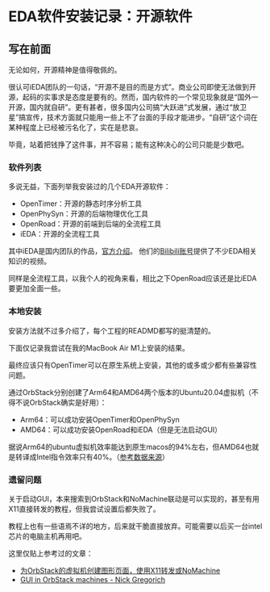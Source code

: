 # EDA软件安装记录：开源软件
## 写在前面
无论如何，开源精神是值得敬佩的。

很认可iEDA团队的一句话，“开源不是目的而是方式”。商业公司即使无法做到开源，起码的实事求是态度是要有的。然而，国内软件的一个常见现象就是“国外一开源，国内就自研”。更有甚者，很多国内公司搞“大跃进”式发展，通过“放卫星”搞宣传，技术方面就只能用一些上不了台面的手段才能进步。“自研”这个词在某种程度上已经被污名化了，实在是悲哀。

毕竟，站着把钱挣了这件事，并不容易；能有这种决心的公司只能是少数吧。

### 软件列表

多说无益，下面列举我安装过的几个EDA开源软件：
- OpenTimer：开源的静态时序分析工具
- OpenPhySyn：开源的后端物理优化工具
- OpenRoad：开源的前端到后端的全流程工具
- iEDA：开源的全流程工具

其中iEDA是国内团队的作品，[官方介绍](https://ieda.oscc.cc/tools/ieda-platform/)。
他们的[Bilibili账号](https://space.bilibili.com/1189298533)提供了不少EDA相关知识的视频。

同样是全流程工具，以我个人的视角来看，相比之下OpenRoad应该还是比iEDA要更加全面一些。

### 本地安装
安装方法就不过多介绍了，每个工程的READMD都写的挺清楚的。

下面仅记录我尝试在我的MacBook Air M1上安装的结果。

最终应该只有OpenTimer可以在原生系统上安装，其他的或多或少都有些兼容性问题。

通过OrbStack分别创建了Arm64和AMD64两个版本的Ubuntu20.04虚拟机（不得不说OrbStack确实是好用）：
- Arm64：可以成功安装OpenTimer和OpenPhySyn
- AMD64：可以成功安装OpenRoad和iEDA（但是无法启动GUI）

据说Arm64的ubuntu虚拟机效率能达到原生macos的94%左右，但AMD64也就是转译成Intel指令效率只有40%。（[参考数据来源](https://www.bilibili.com/video/BV186CPY5EKV)）

### 遗留问题

关于启动GUI，本来搜索到OrbStack和NoMachine联动是可以实现的，甚至有用X11直接转发的教程，但我尝试设置后都失败了。

教程上也有一些语焉不详的地方，后来就干脆直接放弃。可能需要以后买一台intel芯片的电脑主机再用吧。

这里仅贴上参考过的文章：
- [为OrbStack的虚拟机创建图形页面，使用X11转发或NoMachine](https://zhuanlan.zhihu.com/p/30004953074)
- [GUI in OrbStack machines - Nick Gregorich](https://www.nickgregorich.com/posts/gui-in-orbstack-machines/)
